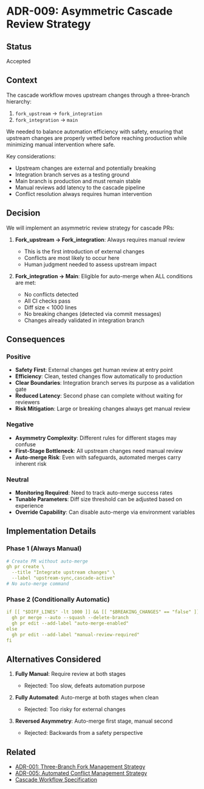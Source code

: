 # ADR-009: Asymmetric Cascade Review Strategy

## Status
Accepted

## Context
The cascade workflow moves upstream changes through a three-branch hierarchy:
1. `fork_upstream` → `fork_integration` 
2. `fork_integration` → `main`

We needed to balance automation efficiency with safety, ensuring that upstream changes are properly vetted before reaching production while minimizing manual intervention where safe.

Key considerations:
- Upstream changes are external and potentially breaking
- Integration branch serves as a testing ground
- Main branch is production and must remain stable
- Manual reviews add latency to the cascade pipeline
- Conflict resolution always requires human intervention

## Decision
We will implement an asymmetric review strategy for cascade PRs:

1. **Fork_upstream → Fork_integration**: Always requires manual review
   - This is the first introduction of external changes
   - Conflicts are most likely to occur here
   - Human judgment needed to assess upstream impact

2. **Fork_integration → Main**: Eligible for auto-merge when ALL conditions are met:
   - No conflicts detected
   - All CI checks pass
   - Diff size < 1000 lines
   - No breaking changes (detected via commit messages)
   - Changes already validated in integration branch

## Consequences

### Positive
- **Safety First**: External changes get human review at entry point
- **Efficiency**: Clean, tested changes flow automatically to production
- **Clear Boundaries**: Integration branch serves its purpose as a validation gate
- **Reduced Latency**: Second phase can complete without waiting for reviewers
- **Risk Mitigation**: Large or breaking changes always get manual review

### Negative
- **Asymmetry Complexity**: Different rules for different stages may confuse
- **First-Stage Bottleneck**: All upstream changes need manual review
- **Auto-merge Risk**: Even with safeguards, automated merges carry inherent risk

### Neutral
- **Monitoring Required**: Need to track auto-merge success rates
- **Tunable Parameters**: Diff size threshold can be adjusted based on experience
- **Override Capability**: Can disable auto-merge via environment variables

## Implementation Details

### Phase 1 (Always Manual)
```yaml
# Create PR without auto-merge
gh pr create \
  --title "Integrate upstream changes" \
  --label "upstream-sync,cascade-active"
# No auto-merge command
```

### Phase 2 (Conditionally Automatic)
```yaml
if [[ "$DIFF_LINES" -lt 1000 ]] && [[ "$BREAKING_CHANGES" == "false" ]]; then
  gh pr merge --auto --squash --delete-branch
  gh pr edit --add-label "auto-merge-enabled"
else
  gh pr edit --add-label "manual-review-required"
fi
```

## Alternatives Considered

1. **Fully Manual**: Require review at both stages
   - Rejected: Too slow, defeats automation purpose

2. **Fully Automated**: Auto-merge at both stages when clean
   - Rejected: Too risky for external changes

3. **Reversed Asymmetry**: Auto-merge first stage, manual second
   - Rejected: Backwards from a safety perspective

## Related
- [ADR-001: Three-Branch Fork Management Strategy](001-three-branch-strategy.md)
- [ADR-005: Automated Conflict Management Strategy](005-conflict-management.md)
- [Cascade Workflow Specification](../cascade-workflow.md)